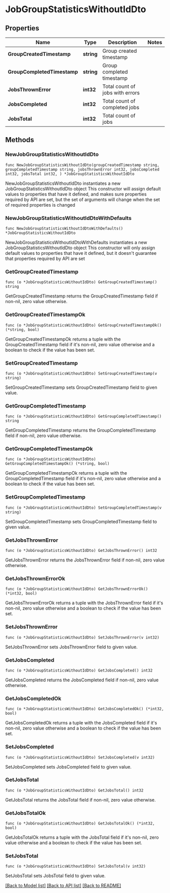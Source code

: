 # JobGroupStatisticsWithoutIdDto

## Properties

Name | Type | Description | Notes
------------ | ------------- | ------------- | -------------
**GroupCreatedTimestamp** | **string** | Group created timestamp | 
**GroupCompletedTimestamp** | **string** | Group completed timestamp | 
**JobsThrownError** | **int32** | Total count of jobs with errors | 
**JobsCompleted** | **int32** | Total count of completed jobs | 
**JobsTotal** | **int32** | Total count of jobs | 

## Methods

### NewJobGroupStatisticsWithoutIdDto

`func NewJobGroupStatisticsWithoutIdDto(groupCreatedTimestamp string, groupCompletedTimestamp string, jobsThrownError int32, jobsCompleted int32, jobsTotal int32, ) *JobGroupStatisticsWithoutIdDto`

NewJobGroupStatisticsWithoutIdDto instantiates a new JobGroupStatisticsWithoutIdDto object
This constructor will assign default values to properties that have it defined,
and makes sure properties required by API are set, but the set of arguments
will change when the set of required properties is changed

### NewJobGroupStatisticsWithoutIdDtoWithDefaults

`func NewJobGroupStatisticsWithoutIdDtoWithDefaults() *JobGroupStatisticsWithoutIdDto`

NewJobGroupStatisticsWithoutIdDtoWithDefaults instantiates a new JobGroupStatisticsWithoutIdDto object
This constructor will only assign default values to properties that have it defined,
but it doesn't guarantee that properties required by API are set

### GetGroupCreatedTimestamp

`func (o *JobGroupStatisticsWithoutIdDto) GetGroupCreatedTimestamp() string`

GetGroupCreatedTimestamp returns the GroupCreatedTimestamp field if non-nil, zero value otherwise.

### GetGroupCreatedTimestampOk

`func (o *JobGroupStatisticsWithoutIdDto) GetGroupCreatedTimestampOk() (*string, bool)`

GetGroupCreatedTimestampOk returns a tuple with the GroupCreatedTimestamp field if it's non-nil, zero value otherwise
and a boolean to check if the value has been set.

### SetGroupCreatedTimestamp

`func (o *JobGroupStatisticsWithoutIdDto) SetGroupCreatedTimestamp(v string)`

SetGroupCreatedTimestamp sets GroupCreatedTimestamp field to given value.


### GetGroupCompletedTimestamp

`func (o *JobGroupStatisticsWithoutIdDto) GetGroupCompletedTimestamp() string`

GetGroupCompletedTimestamp returns the GroupCompletedTimestamp field if non-nil, zero value otherwise.

### GetGroupCompletedTimestampOk

`func (o *JobGroupStatisticsWithoutIdDto) GetGroupCompletedTimestampOk() (*string, bool)`

GetGroupCompletedTimestampOk returns a tuple with the GroupCompletedTimestamp field if it's non-nil, zero value otherwise
and a boolean to check if the value has been set.

### SetGroupCompletedTimestamp

`func (o *JobGroupStatisticsWithoutIdDto) SetGroupCompletedTimestamp(v string)`

SetGroupCompletedTimestamp sets GroupCompletedTimestamp field to given value.


### GetJobsThrownError

`func (o *JobGroupStatisticsWithoutIdDto) GetJobsThrownError() int32`

GetJobsThrownError returns the JobsThrownError field if non-nil, zero value otherwise.

### GetJobsThrownErrorOk

`func (o *JobGroupStatisticsWithoutIdDto) GetJobsThrownErrorOk() (*int32, bool)`

GetJobsThrownErrorOk returns a tuple with the JobsThrownError field if it's non-nil, zero value otherwise
and a boolean to check if the value has been set.

### SetJobsThrownError

`func (o *JobGroupStatisticsWithoutIdDto) SetJobsThrownError(v int32)`

SetJobsThrownError sets JobsThrownError field to given value.


### GetJobsCompleted

`func (o *JobGroupStatisticsWithoutIdDto) GetJobsCompleted() int32`

GetJobsCompleted returns the JobsCompleted field if non-nil, zero value otherwise.

### GetJobsCompletedOk

`func (o *JobGroupStatisticsWithoutIdDto) GetJobsCompletedOk() (*int32, bool)`

GetJobsCompletedOk returns a tuple with the JobsCompleted field if it's non-nil, zero value otherwise
and a boolean to check if the value has been set.

### SetJobsCompleted

`func (o *JobGroupStatisticsWithoutIdDto) SetJobsCompleted(v int32)`

SetJobsCompleted sets JobsCompleted field to given value.


### GetJobsTotal

`func (o *JobGroupStatisticsWithoutIdDto) GetJobsTotal() int32`

GetJobsTotal returns the JobsTotal field if non-nil, zero value otherwise.

### GetJobsTotalOk

`func (o *JobGroupStatisticsWithoutIdDto) GetJobsTotalOk() (*int32, bool)`

GetJobsTotalOk returns a tuple with the JobsTotal field if it's non-nil, zero value otherwise
and a boolean to check if the value has been set.

### SetJobsTotal

`func (o *JobGroupStatisticsWithoutIdDto) SetJobsTotal(v int32)`

SetJobsTotal sets JobsTotal field to given value.



[[Back to Model list]](../README.md#documentation-for-models) [[Back to API list]](../README.md#documentation-for-api-endpoints) [[Back to README]](../README.md)


